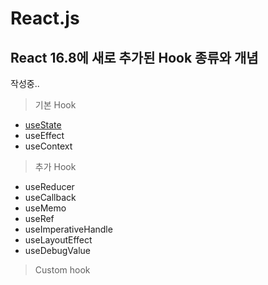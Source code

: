 # React.js

## React 16.8에 새로 추가된 Hook 종류와 개념

작성중..

> 기본 Hook

* [useState](hook/usestate.md)
* useEffect
* useContext

> 추가 Hook

* useReducer
* useCallback
* useMemo
* useRef
* useImperativeHandle
* useLayoutEffect
* useDebugValue

> Custom hook


